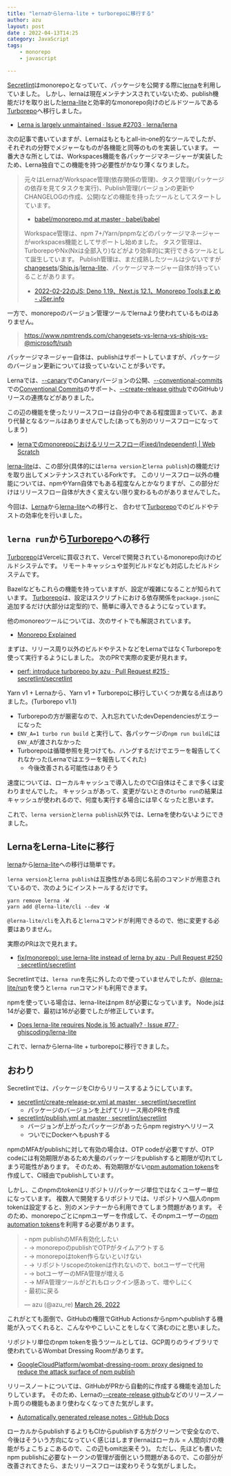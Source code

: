 ```yaml
---
title: "lernaからlerna-lite + turborepoに移行する"
author: azu
layout: post
date : 2022-04-13T14:25
category: JavaScript
tags:
    - monorepo
    - javascript

---
```


[Secretlint](https://github.com/secretlint/secretlint)はmonorepoとなっていて、パッケージを公開する際に[lerna](https://github.com/lerna/lerna)を利用していました。
しかし、lernaは現在メンテナンスされていないため、publish機能だけを取り出した[lerna-lite](https://github.com/ghiscoding/lerna-lite)と効率的なmonorepo向けのビルドツールである[Turborepo](https://turborepo.org/)へ移行しました。

- [Lerna is largely unmaintained · Issue #2703 · lerna/lerna](https://github.com/lerna/lerna/issues/2703)

次の記事で書いていますが、Lernaはもともとall-in-one的なツールでしたが、それぞれの分野でメジャーなものが各機能と同等のものを実装しています。
一番大きな所としては、Workspaces機能を各パッケージマネージャーが実装したため、Lerna独自でこの機能を持つ必要性がかなり薄くなりました。

> 元々はLernaがWorkspace管理(依存関係の管理)、タスク管理(パッケージの依存を見てタスクを実行)、Publish管理(バージョンの更新やCHANGELOGの作成、公開)などの機能を持ったツールとしてスタートしています。
> 
> - [babel/monorepo.md at master · babel/babel](https://github.com/babel/babel/blob/master/doc/design/monorepo.md)
> 
> Workspace管理は、npm 7+/Yarn/pnpmなどのパッケージマネージャーがworkspaces機能としてサポートし始めました。
> タスク管理は、TurborepoやNx(Nxは全部入り)などがより効率的に実行できるツールとして誕生しています。
> Publish管理は、まだ成熟したツールは少ないですが[changesets](https://github.com/changesets/changesets)/[Ship.js](https://github.com/algolia/shipjs)/[lerna-lite](https://github.com/ghiscoding/lerna-lite)、パッケージマネージャー自体が持っていることがあります。
> - [2022-02-22のJS: Deno 1.19、Next.js 12.1、Monorepo Toolsまとめ - JSer.info](https://jser.info/2022/02/22/deno-1.19-next.js-12.1-monorepo-tools/)

一方で、monorepoのバージョン管理ツールでlernaより使われているものはありません。

> https://www.npmtrends.com/changesets-vs-lerna-vs-shipjs-vs-@microsoft/rush

パッケージマネージャー自体は、publishはサポートしていますが、パッケージのバージョン更新については扱っていないことが多いです。

Lernaでは、[--canary](https://github.com/lerna/lerna/tree/main/commands/publish#--canary)でのCanaryバージョンの公開、[--conventional-commits](https://github.com/lerna/lerna/tree/main/commands/version#--conventional-commits)での[Conventional Commits](https://www.conventionalcommits.org/ja/v1.0.0/)のサポート、[--create-release github](https://github.com/lerna/lerna/tree/main/commands/version#--create-release-type)でのGitHubリリースの連携などがありました。

この辺の機能を使ったリリースフローは自分の中である程度固まっていて、あまり代替となるツールはありませんでした(あっても別のリリースフローになってしまう)

- [lernaでのmonorepoにおけるリリースフロー(Fixed/Independent) | Web Scratch](https://efcl.info/2019/01/26/monorepo-release-flow/)

[lerna-lite](https://github.com/ghiscoding/lerna-lite)は、この部分(具体的には`lerna version`と`lerna publish`)の機能だけを取り出してメンテナンスされているForkです。
このリリースフロー以外の機能については、npmやYarn自体でもある程度なんとかなりますが、この部分だけはリリースフロー自体が大きく変えない限り変わるものがありませんでした。

今回は、[Lerna](https://github.com/lerna/lerna)から[lerna-lite](https://github.com/ghiscoding/lerna-lite)への移行と、
合わせて[Turborepo](https://turborepo.org/)でのビルドやテストの効率化を行いました。

## `lerna run`から[Turborepo](https://turborepo.org/)への移行

[Turborepo](https://turborepo.org/)はVercelに買収されて、Vercelで開発されているmonorepo向けのビルドシステムです。
リモートキャッシュや並列ビルドなども対応したビルドシステムです。

Bazelなどもこれらの機能を持っていますが、設定が複雑になることが知られています。
[Turborepo](https://turborepo.org/)は、設定はスクリプトにおける依存関係を`package.json`に追加するだけ(大部分は定型的)で、簡単に導入できるようになっています。

他のmonoreoツールについては、次のサイトでも解説されています。

- [Monorepo Explained](https://monorepo.tools/)

まずは、リリース周り以外のビルドやテストなどをLernaではなくTurborepoを使って実行するようにしました。
次のPRで実際の変更が見れます。

- [perf: introduce turborepo by azu · Pull Request #215 · secretlint/secretlint](https://github.com/secretlint/secretlint/pull/215)

Yarn v1 + Lernaから、Yarn v1 + Turborepoに移行していくつか異なる点はありました。(Turborepo v1.1)

- Turborepoの方が厳密なので、入れ忘れていたdevDependenciesがエラーになった
- `ENV_A=1 turbo run build` と実行して、各パッケージの`npm run build`には`ENV_A`が渡されなかった
- Turborepoは循環参照を見つけても、ハングするだけでエラーを報告してくれなかった(Lernaではエラーを報告してくれた)
  - 今後改善される可能性はありそう

速度については、ローカルキャッシュで導入したのでCI自体はそこまで多くは変わりませんでした。
キャッシュがあって、変更がないときの`turbo run`の結果はキャッシュが使われるので、何度も実行する場合には早くなったと思います。

これで、`lerna version`と`lerna publish`以外では、Lernaを使わないようにできました。

## LernaをLerna-Liteに移行

[lerna](https://github.com/lerna/lerna)から[lerna-lite](https://github.com/ghiscoding/lerna-lite)への移行は簡単です。

`lerna version`と`lerna publish`は互換性がある同じ名前のコマンドが用意されているので、次のようにインストールするだけです。

```
yarn remove lerna -W
yarn add @lerna-lite/cli --dev -W
```

`@lerna-lite/cli`を入れると`lerna`コマンドが利用できるので、他に変更する必要はありません。

実際のPRは次で見れます。

- [fix(monorepo): use lerna-lite instead of lerna by azu · Pull Request #250 · secretlint/secretlint](https://github.com/secretlint/secretlint/pull/250)

Secretlintでは、`lerna run`を先に外したので使っていませんでしたが、[@lerna-lite/run](https://github.com/ghiscoding/lerna-lite/tree/main/packages/run#readme)を使うと`lerna run`コマンドも利用できます。

npmを使っている場合は、lerna-liteはnpm 8が必要になっています。
Node.jsは14が必要で、最初は16が必要でしたが修正しています。

- [Does lerna-lite requires Node.js 16 actually? · Issue #77 · ghiscoding/lerna-lite](https://github.com/ghiscoding/lerna-lite/issues/77)

これで、lernaからlerna-lite + turborepoに移行できました。

## おわり

Secretlintでは、パッケージをCIからリリースするようにしています。

- [secretlint/create-release-pr.yml at master · secretlint/secretlint](https://github.com/secretlint/secretlint/blob/master/.github/workflows/create-release-pr.yml)
  - パッケージのバージョンを上げてリリース用のPRを作成
- [secretlint/publish.yml at master · secretlint/secretlint](https://github.com/secretlint/secretlint/blob/master/.github/workflows/publish.yml)
  - バージョンが上がったパッケージがあったらnpm registryへリリース
  - ついでにDockerへもpushする

npmのMFAがpublishに対して有効の場合は、OTP codeが必要ですが、OTP codeには有効期限があるため大量のパッケージをpublishすると期限が切れてしまう可能性があります。
そのため、有効期限がない[npm automation tokens](https://github.blog/changelog/2020-10-02-npm-automation-tokens/)を作成して、CI経由でpublishしています。

しかし、このnpmのtokenはリポジトリ/パッケージ単位ではなくユーザー単位になっています。
複数人で開発するリポジトリでは、リポジトリへ個人のnpm tokenは設定すると、別のメンテナーから利用できてしまう問題があります。
そのため、monorepoごとにnpmユーザーを作成して、そのnpmユーザーの[npm automation tokens](https://github.blog/changelog/2020-10-02-npm-automation-tokens/)を利用する必要があります。

<blockquote class="twitter-tweet" data-conversation="none"><p lang="ja" dir="ltr">- npm publishのMFA有効化したい<br>- → monorepoのpublishでOTPがタイムアウトする<br>- → monorepoはtoken作らないといけない<br>- → リポジトリscopeのtokenは作れないので、botユーザーで代用<br>- → botユーザーのMFA管理が増える<br>- → MFA管理ツールがどれもロックイン感あって、増やしにく<br>- 最初に戻る</p>&mdash; azu (@azu_re) <a href="https://twitter.com/azu_re/status/1507567685588062209?ref_src=twsrc%5Etfw">March 26, 2022</a></blockquote> 
<script async src="https://platform.twitter.com/widgets.js" charset="utf-8"></script> 

これがとても面倒で、GitHubの権限でGitHub Actionsからnpmへpublishする機能が入ってくれると、こんなややこしいことをしなくて済むのにと思いました。

リポジトリ単位のnpm tokenを扱うツールとしては、GCP周りのライブラリで使われているWombat Dressing Roomがあります。

- [GoogleCloudPlatform/wombat-dressing-room: proxy designed to reduce the attack surface of npm publish](https://github.com/GoogleCloudPlatform/wombat-dressing-room)

リリースノートについては、GitHubがPRから自動的に作成する機能を追加したりしています。
そのため、Lernaの[--create-release github](https://github.com/lerna/lerna/tree/main/commands/version#--create-release-type)などのリリースノート周りの機能もあまり使わなくなってきた気がします。

- [Automatically generated release notes - GitHub Docs](https://docs.github.com/en/repositories/releasing-projects-on-github/automatically-generated-release-notes)

ローカルからpublishするよりもCIからpublishする方がクリーンで安全なので、今後はそういう方向になっていく感じはします(lernaはローカル = 人間向けの機能がちょこちょこあるので、この辺もomit出来そう)。
ただし、先ほども書いたnpm publishに必要なトークンの管理が面倒という問題があるので、この部分が改善されてきたら、またリリースフローは変わりそうな気がしました。
